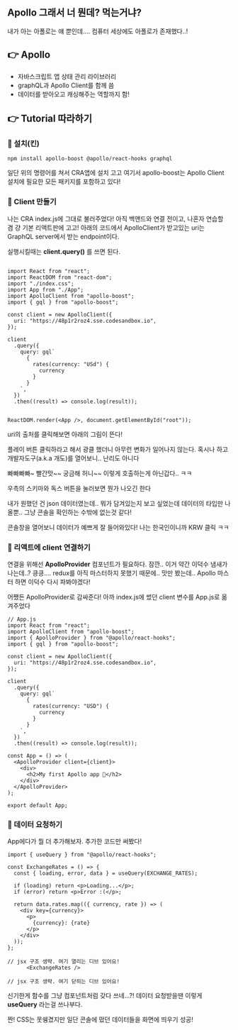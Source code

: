 ## Apollo 그래서 너 뭔데? 먹는거냐?



내가 아는 아폴로는 얘 뿐인데....
컴퓨터 세상에도 아폴로가 존재했다..!

## 👉 Apollo
- 자바스크립트 앱 상태 관리 라이브러리
- graphQL과 Apollo Client를 함께 씀
- 데이터를 받아오고 캐싱해주는 역할까지 함!


## 👉 Tutorial 따라하기

### 🍗 설치(킨)
```
npm install apollo-boost @apollo/react-hooks graphql

```

일단 위의 명령어를 쳐서 CRA앱에 설치 고고
여기서 apollo-boost는 Apollo Client 설치에 필요한 모든 패키지를 포함하고 있다!

### 🦁 Client 만들기

나는 CRA index.js에 그대로 불러주었다!
아직 백앤드와 연결 전이고, 나혼자 연습할 겸 걍 기본 리액트판에 고고!
아래의 코드에서 ApolloClient가 받고있는 uri는 GraphQL server에서 받는 endpoint이다.

실행시킬때는 **client.query()** 를 쓰면 된다.

```

import React from "react";
import ReactDOM from "react-dom";
import "./index.css";
import App from "./App";
import ApolloClient from "apollo-boost";
import { gql } from "apollo-boost";

const client = new ApolloClient({
  uri: "https://48p1r2roz4.sse.codesandbox.io",
});

client
  .query({
    query: gql`
      {
        rates(currency: "USd") {
          currency
        }
      }
    `,
  })
  .then((result) => console.log(result));


ReactDOM.render(<App />, document.getElementById("root"));

```

uri의 출처를 클릭해보면 아래의 그림이 뜬다!


플레이 버튼 클릭하라고 해서 광클 했더니 아무런 변화가 일어나지 않는다.
혹시나 하고 개발자도구(a.k.a 개도)를 열어보니.. 난리도 아니다


빠빠빠빠~ 빨간맛~~ 궁금해 허니~~
이렇게 호출하는게 아닌갑다.. ㅋㅋ

우측의 스키마와 독스 버튼을 눌러보면 뭔가 나오긴 한다


내가 원했던 건 json 데이터였는데.. 뭐가 담겨있는지 보고 싶었는데
데이터의 타입만 나올뿐.. 그냥 콘솔을 확인하는 수밖에 없는것 같다!

콘솔창을 열어보니 데이터가 예쁘게 잘 들어와있다!
나는 한국인이니까 KRW 클릭 ㅋㅋ



### 🤝 리액트에 client 연결하기
연결을 위해선 **ApolloProvider** 컴포넌트가 필요하다.
잠깐.. 이거 약간 이덕수 냄새가 나는데..? 킁킁....
redux를 아직 마스터하지 못했기 때문에.. 맛만 봤는데.. 
Apollo 마스터 하면 이덕수 다시 파봐야겠다!

어쨌든 ApolloProvider로 감싸준다!
아까 index.js에 썼던 client 변수를 App.js로 옮겨주었다

```
// App.js
import React from "react";
import ApolloClient from "apollo-boost";
import { ApolloProvider } from "@apollo/react-hooks";
import { gql } from "apollo-boost";

const client = new ApolloClient({
  uri: "https://48p1r2roz4.sse.codesandbox.io",
});

client
  .query({
    query: gql`
      {
        rates(currency: "USD") {
          currency
        }
      }
    `,
  })
  .then((result) => console.log(result));

const App = () => (
  <ApolloProvider client={client}>
    <div>
      <h2>My first Apollo app 🚀</h2>
    </div>
  </ApolloProvider>
);

export default App;
```

### 🐸 데이터 요청하기
App에다가 뭘 더 추가해보자. 추가한 코드만 써봤다!

```
import { useQuery } from "@apollo/react-hooks";

const ExchangeRates = () => {
  const { loading, error, data } = useQuery(EXCHANGE_RATES);

  if (loading) return <p>Loading...</p>;
  if (error) return <p>Error :(</p>;

  return data.rates.map(({ currency, rate }) => (
    <div key={currency}>
      <p>
        {currency}: {rate}
      </p>
    </div>
  ));
};

// jsx 구조 생략. 여기 열리는 디브 있어요!
      <ExchangeRates />

// jsx 구조 생략. 여기 닫히는 디브 있어요!

```

신기한게 함수를 그냥 컴포넌트처럼 갖다 쓰네...?!
데이터 요청받을땐 이렇게 **useQuery** 라는걸 쓰나부다. 



짠! CSS는 못쉥겼지만 일단 콘솔에 떴던 데이터들을 화면에 띄우기 성공!
